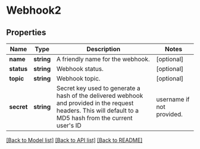 # Webhook2

## Properties
Name | Type | Description | Notes
------------ | ------------- | ------------- | -------------
**name** | **string** | A friendly name for the webhook. | [optional] 
**status** | **string** | Webhook status. | [optional] 
**topic** | **string** | Webhook topic. | [optional] 
**secret** | **string** | Secret key used to generate a hash of the delivered webhook and provided in the request headers. This will default to a MD5 hash from the current user&#x27;s ID|username if not provided. | [optional] 

[[Back to Model list]](../../README.md#documentation-for-models) [[Back to API list]](../../README.md#documentation-for-api-endpoints) [[Back to README]](../../README.md)

